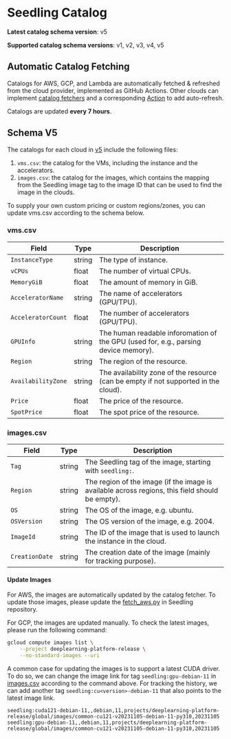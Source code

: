 # Seedling Catalog

**Latest catalog schema version**: v5

**Supported catalog schema versions**: v1, v2, v3, v4, v5

## Automatic Catalog Fetching

Catalogs for AWS, GCP, and Lambda are automatically fetched & refreshed from the cloud provider, implemented as GitHub Actions. Other clouds can implement [catalog fetchers](https://github.com/outpostlabs/glider/tree/main/seed/clouds/service_catalog/data_fetchers) and a corresponding [Action](./.github/workflows/) to add auto-refresh.

Catalogs are updated **every 7 hours**.





## Schema V5

The catalogs for each cloud in [v5](v5) include the following files:
1. `vms.csv`: the catalog for the VMs, including the instance and the accelerators.
2. `images.csv`: the catalog for the images, which contains the mapping from the Seedling image tag to the image ID that can be used to find the image in the clouds. 

To supply your own custom pricing or custom regions/zones, you can update vms.csv according to the schema below.

### vms.csv

| Field | Type | Description |
| ----- | ---- | ----------- |
| `InstanceType` | string | The type of instance. |
| `vCPUs` | float | The number of virtual CPUs. |
| `MemoryGiB` | float | The amount of memory in GiB. |
| `AcceleratorName` | string | The name of accelerators (GPU/TPU). |
| `AcceleratorCount` | float | The number of accelerators (GPU/TPU). |
| `GPUInfo` | string | The human readable inforomation of the GPU (used for, e.g., parsing device memory). |
| `Region` | string | The region of the resource. |
| `AvailabilityZone` | string | The availability zone of the resource (can be empty if not supported in the cloud). |
| `Price` | float | The price of the resource. |
| `SpotPrice` | float | The spot price of the resource. |

### images.csv
| Field | Type | Description |
| ----- | ---- | ----------- |
| `Tag` | string | The Seedling tag of the image, starting with `seedling:`. |
| `Region` | string | The region of the image (if the image is available across regions, this field should be empty). |
| `OS` | string | The OS of the image, e.g. ubuntu. |
| `OSVersion` | string | The OS version of the image, e.g. 2004. |
| `ImageId` | string | The ID of the image that is used to launch the instance in the cloud. |
| `CreationDate` | string | The creation date of the image (mainly for tracking purpose). |


#### Update Images

For AWS, the images are automatically updated by the catalog fetcher. To update those images, please update the [fetch_aws.py](https://github.com/outpostlabs/glider/blob/main/seed/clouds/service_catalog/data_fetchers/fetch_aws.py) in Seedling repository.

For GCP, the images are updated manually. To check the latest images, please run the following command:
```bash
gcloud compute images list \
    --project deeplearning-platform-release \
    --no-standard-images --uri 
```
A common case for updating the images is to support a latest CUDA driver. To do so, we can change the image link for tag `seedling:gpu-debian-11` in [images.csv](./catalogs/v5/gcp/images.csv) according to the command above. For tracking the history, we can add another tag `seedling:cu<version>-debian-11` that also points to the latest image link.
```csv
seedling:cuda121-debian-11,,debian,11,projects/deeplearning-platform-release/global/images/common-cu121-v20231105-debian-11-py310,20231105
seedling:gpu-debian-11,,debian,11,projects/deeplearning-platform-release/global/images/common-cu121-v20231105-debian-11-py310,20231105
```
